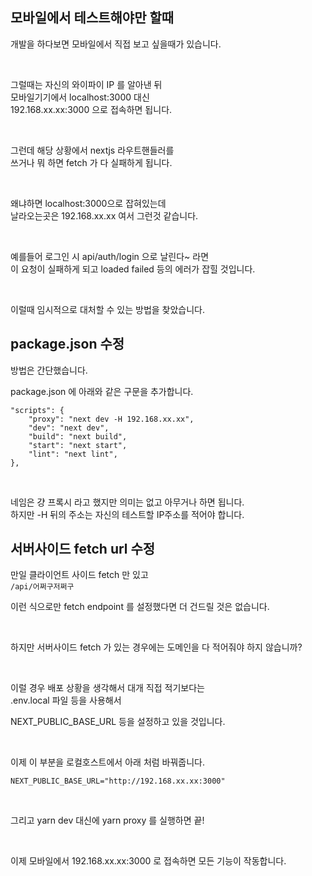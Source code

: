 <h2 data-ke-size="size26">모바일에서 테스트해야만 할때</h2>
<p data-ke-size="size16">개발을 하다보면 모바일에서 직접 보고 싶을때가 있습니다.</p>
<p data-ke-size="size16">&nbsp;</p>
<p data-ke-size="size16">그럴때는 자신의 와이파이 IP 를 알아낸 뒤<br />모바일기기에서 localhost:3000 대신<br />192.168.xx.xx:3000 으로 접속하면 됩니다.</p>
<p data-ke-size="size16">&nbsp;</p>
<p data-ke-size="size16">그런데 해당 상황에서 nextjs 라우트핸들러를<br />쓰거나 뭐 하면 fetch 가 다 실패하게 됩니다.</p>
<p data-ke-size="size16">&nbsp;</p>
<p data-ke-size="size16">왜냐하면 localhost:3000으로 잡혀있는데<br />날라오는곳은 192.168.xx.xx 여서 그런것 같습니다.</p>
<p data-ke-size="size16">&nbsp;</p>
<p data-ke-size="size16">예를들어 로그인 시 api/auth/login 으로 날린다~ 라면<br />이 요청이 실패하게 되고 loaded failed 등의 에러가 잡힐 것입니다.</p>
<p data-ke-size="size16">&nbsp;</p>
<p data-ke-size="size16">이럴때 임시적으로 대처할 수 있는 방법을 찾았습니다.</p>
<h2 data-ke-size="size26">package.json 수정</h2>
<p data-ke-size="size16">방법은 간단했습니다.</p>
<p data-ke-size="size16">package.json 에 아래와 같은 구문을 추가합니다.</p>
<pre class="1c"><code>"scripts": {
    "proxy": "next dev -H 192.168.xx.xx",
    "dev": "next dev",
    "build": "next build",
    "start": "next start",
    "lint": "next lint",
},</code></pre>
<p data-ke-size="size16">&nbsp;</p>
<p data-ke-size="size16">네임은 걍 프록시 라고 했지만 의미는 없고 아무거나 하면 됩니다.<br />하지만 -H 뒤의 주소는 자신의 테스트할 IP주소를 적어야 합니다.</p>
<h2 data-ke-size="size26">서버사이드 fetch url 수정</h2>
<p data-ke-size="size16">만일 클라이언트 사이드 fetch 만 있고<br /><code>/api/어쩌구저쩌구</code></p>
<p data-ke-size="size16">이런 식으로만 fetch endpoint 를 설정했다면 더 건드릴 것은 없습니다.</p>
<p data-ke-size="size16">&nbsp;</p>
<p data-ke-size="size16">하지만 서버사이드 fetch 가 있는 경우에는 도메인을 다 적어줘야 하지 않습니까?</p>
<p data-ke-size="size16">&nbsp;</p>
<p data-ke-size="size16">이럴 경우 배포 상황을 생각해서 대개 직접 적기보다는<br />.env.local 파일 등을 사용해서</p>
<p data-ke-size="size16">NEXT_PUBLIC_BASE_URL 등을 설정하고 있을 것입니다.</p>
<p data-ke-size="size16">&nbsp;</p>
<p data-ke-size="size16">이제 이 부분을 로컬호스트에서 아래 처럼 바꿔줍니다.</p>
<pre class="ini"><code>NEXT_PUBLIC_BASE_URL="http://192.168.xx.xx:3000"</code></pre>
<p data-ke-size="size16">&nbsp;</p>
<p data-ke-size="size16">그리고 yarn dev 대신에 yarn proxy 를 실행하면 끝!</p>
<p data-ke-size="size16">&nbsp;</p>
<p data-ke-size="size16">이제 모바일에서 192.168.xx.xx:3000 로 접속하면 모든 기능이 작동합니다.</p>